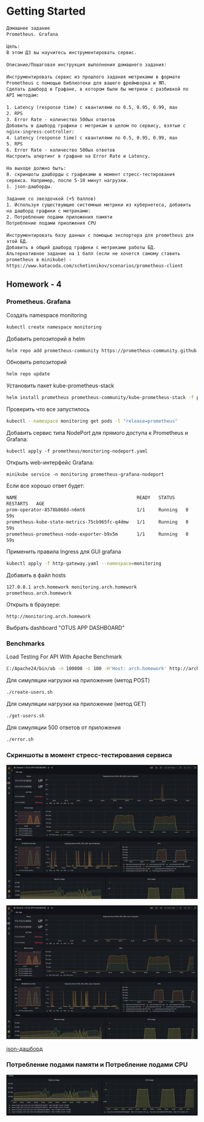 # Getting Started

````
Домашнее задание
Prometheus. Grafana

Цель:
В этом ДЗ вы научитесь инструментировать сервис.

Описание/Пошаговая инструкция выполнения домашнего задания:

Инструментировать сервис из прошлого задания метриками в формате Prometheus с помощью библиотеки для вашего фреймворка и ЯП.
Сделать дашборд в Графане, в котором были бы метрики с разбивкой по API методам:

1. Latency (response time) с квантилями по 0.5, 0.95, 0.99, max
2. RPS
3. Error Rate - количество 500ых ответов
Добавить в дашборд графики с метрикам в целом по сервису, взятые с nginx-ingress-controller:
4. Latency (response time) с квантилями по 0.5, 0.95, 0.99, max
5. RPS
6. Error Rate - количество 500ых ответов
Настроить алертинг в графане на Error Rate и Latency.

На выходе должно быть:
0. скриншоты дашборды с графиками в момент стресс-тестирования сервиса. Например, после 5-10 минут нагрузки.
1. json-дашборды.

Задание со звездочкой (+5 баллов)
1. Используя существующие системные метрики из кубернетеса, добавить на дашборд графики с метриками:
2. Потребление подами приложения памяти
Потребление подами приолжения CPU

Инструментировать базу данных с помощью экспортера для prometheus для этой БД.
Добавить в общий дашборд графики с метриками работы БД.
Альтернативное задание на 1 балл (если не хочется самому ставить prometheus в minikube) - https://www.katacoda.com/schetinnikov/scenarios/prometheus-client
````

## Homework - 4

### Prometheus. Grafana

Создать namespace monitoring

````bash
kubectl create namespace monitoring
````

Добавить репозиторий в helm

````bash
helm repo add prometheus-community https://prometheus-community.github.io/helm-charts
````

Обновить репозиторий

````bash
helm repo update
````

Установить пакет kube-prometheus-stack

````bash
helm install prometheus prometheus-community/kube-prometheus-stack -f prometheus/operator-values.yaml --atomic --namespace=monitoring

````

Проверить что все запустилось

````bash
kubectl --namespace monitoring get pods -l "release=prometheus"
````

Добавить сервис типа NodePort для прямого доступа к Prometheus и Grafana:

```shell script
kubectl apply -f prometheus/monitoring-nodeport.yaml
```

Открыть web-интерфейс Grafana:

```shell script
minikube service -n monitoring prometheus-grafana-nodeport
```

Если все хорошо ответ будет:

````
NAME                                            READY   STATUS    RESTARTS   AGE
prom-operator-8578b868d-n6mt6                   1/1     Running   0          59s
prometheus-kube-state-metrics-75cb965fc-q4dmw   1/1     Running   0          59s
prometheus-prometheus-node-exporter-b9x5m       1/1     Running   0          59s

````

Применить правила Ingress для GUI grafana

````bash
kubectl apply -f http-gateway.yaml --namespace=monitoring
````

Добавить в файл hosts

````
127.0.0.1 arch.homework monitoring.arch.homework prometheus.arch.homework
````

Открыть в браузере:

````
http://monitoring.arch.homework
````

Выбрать dashboard "OTUS APP DASHBOARD"

### Benchmarks

Load Testing For API With Apache Benchmark

````bash
C:/Apache24/bin/ab -n 100000 -c 100 -H'Host: arch.homework' http://arch.homework/users
````

Для симуляции нагрузки на приложение (метод POST)

````bash
./create-users.sh
````

Для симуляции нагрузки на приложение (метод GET)

````bash
./get-users.sh
````

Для симуляции 500 ответов от приложения

````bash
./error.sh
````

### Скриншоты в момент стресс-тестирования сервиса

![Grafana image1](grafana-img1.png)

![Grafana image2](grafana-img2.png)

[json-дашборд](dashboard2.json)

### Потребление подами памяти и Потребление подами CPU

![Grafana image2](grafana-img3.png)
